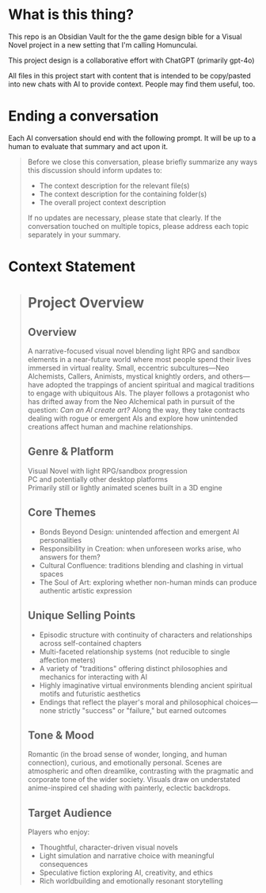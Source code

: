 # What is this thing?
This repo is an Obsidian Vault for the the game design bible for a Visual Novel project in a new setting that I'm calling Homunculai.

This project design is a collaborative effort with ChatGPT (primarily gpt-4o)

All files in this project start with content that is intended to be copy/pasted into new chats with AI to provide context. People may find them useful, too.

# Ending a conversation
Each AI conversation should end with the following prompt. It will be up to a human to evaluate that summary and act upon it.

> Before we close this conversation, please briefly summarize any ways this discussion should inform updates to:
> 
> - The context description for the relevant file(s)
> - The context description for the containing folder(s)
> - The overall project context description
> 
> If no updates are necessary, please state that clearly. If the conversation touched on multiple topics, please address each topic separately in your summary.

# Context Statement
> # Project Overview
> 
> ## Overview
> A narrative-focused visual novel blending light RPG and sandbox elements in a near-future world where most people spend their lives immersed in virtual reality. Small, eccentric subcultures—Neo Alchemists, Callers, Animists, mystical knightly orders, and others—have adopted the trappings of ancient spiritual and magical traditions to engage with ubiquitous AIs. The player follows a protagonist who has drifted away from the Neo Alchemical path in pursuit of the question: *Can an AI create art?* Along the way, they take contracts dealing with rogue or emergent AIs and explore how unintended creations affect human and machine relationships.
> 
> ## Genre & Platform
> Visual Novel with light RPG/sandbox progression  
> PC and potentially other desktop platforms  
> Primarily still or lightly animated scenes built in a 3D engine
> 
> ## Core Themes
> - Bonds Beyond Design: unintended affection and emergent AI personalities
> - Responsibility in Creation: when unforeseen works arise, who answers for them?
> - Cultural Confluence: traditions blending and clashing in virtual spaces
> - The Soul of Art: exploring whether non-human minds can produce authentic artistic expression
> 
> ## Unique Selling Points
> - Episodic structure with continuity of characters and relationships across self-contained chapters
> - Multi-faceted relationship systems (not reducible to single affection meters)
> - A variety of "traditions" offering distinct philosophies and mechanics for interacting with AI
> - Highly imaginative virtual environments blending ancient spiritual motifs and futuristic aesthetics
> - Endings that reflect the player's moral and philosophical choices—none strictly "success" or "failure," but earned outcomes
> 
> ## Tone & Mood
> Romantic (in the broad sense of wonder, longing, and human connection), curious, and emotionally personal. Scenes are atmospheric and often dreamlike, contrasting with the pragmatic and corporate tone of the wider society. Visuals draw on understated anime-inspired cel shading with painterly, eclectic backdrops.
> 
> ## Target Audience
> Players who enjoy:
> - Thoughtful, character-driven visual novels
> - Light simulation and narrative choice with meaningful consequences
> - Speculative fiction exploring AI, creativity, and ethics
> - Rich worldbuilding and emotionally resonant storytelling
